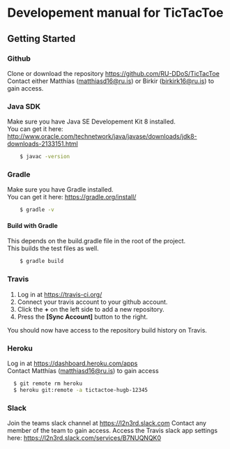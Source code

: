 # Developement manual for TicTacToe

## Getting Started

### Github
Clone or download the repository
<https://github.com/RU-DDoS/TicTacToe>  
Contact either Matthías (matthiasd16@ru.is) or Birkir (birkirk16@ru.is) to gain access.

### Java SDK
Make sure you have Java SE Developement Kit 8 installed.  
You can get it here: <http://www.oracle.com/technetwork/java/javase/downloads/jdk8-downloads-2133151.html>
```sh
	$ javac -version
```


### Gradle
Make sure you have Gradle installed.  
You can get it here: <https://gradle.org/install/>
```sh
	$ gradle -v
```


#### Build with Gradle
This depends on the build.gradle file in the root of the project.  
This builds the test files as well.
```sh
	$ gradle build
```


### Travis
1. Log in at <https://travis-ci.org/>
2. Connect your travis account to your github account.
3. Click the **+** on the left side to add a new repository.
4. Press the **[Sync Account]** button to the right.

You should now have access to the repository build history on Travis.

### Heroku
Log in at <https://dashboard.heroku.com/apps>  
Contact Matthías (matthiasd16@ru.is) to gain access
```sh
  $ git remote rm heroku
  $ heroku git:remote -a tictactoe-hugb-12345
```

### Slack
Join the teams slack channel at <https://l2n3rd.slack.com>
Contact any member of the team to gain access.
Access the Travis slack app settings here: <https://l2n3rd.slack.com/services/B7NUQNQK0>

